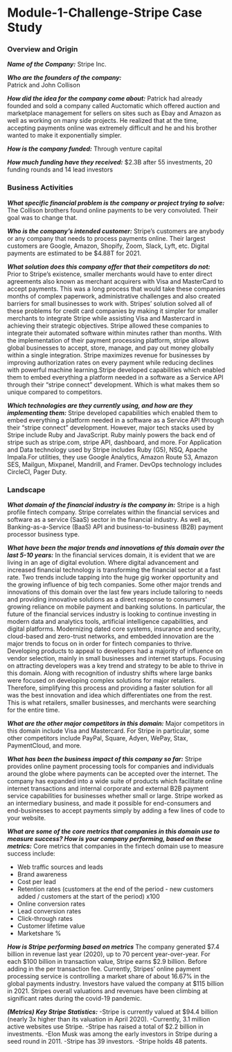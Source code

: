 # Module-1-Challenge-Stripe Case Study

### Overview and Origin

***Name of the Company:*** 
Stripe Inc.

***Who are the founders of the company:***  
Patrick and John Collison

***How did the idea for the company come about:*** 
Patrick had already founded and sold a company called Auctomatic which offered auction and marketplace management for sellers on sites such as Ebay and Amazon as well as working on many side projects. He realized that at the time, accepting payments online was extremely difficult and he and his brother wanted to make it exponentially simpler.

***How is the company funded:*** Through venture capital

***How much funding have they received:*** $2.3B after 55 investments, 20 funding rounds and 14 lead investors

### Business Activities

***What specific financial problem is the company or project trying to solve:*** The Collison brothers found online payments to be very convoluted. Their goal was to change that.

***Who is the company’s intended customer:*** Stripe’s customers are anybody or any company that needs to process payments online. Their largest customers are Google, Amazon, Shopify, Zoom, Slack, Lyft, etc. Digital payments are estimated to be $4.88T for 2021.

***What solution does this company offer that their competitors do not:*** Prior to Stripe’s existence, smaller merchants would have to enter direct agreements also known as merchant acquirers with Visa and MasterCard to accept payments. This was a long process that would take these companies months of complex paperwork, administrative challenges and also created barriers for small businesses to work with. Stripes’ solution solved all of these problems for credit card companies by making it simpler for smaller merchants to integrate Stripe while assisting Visa and Mastercard in achieving their strategic objectives. Stripe allowed these companies to integrate their automated software within minutes rather than months. With the implementation of their payment processing platform, stripe allows global businesses to accept, store, manage, and pay out money globally within a single integration. Stripe maximizes revenue for businesses by improving authorization rates on every payment while reducing declines with powerful machine learning.Stripe developed capabilities which enabled them to embed everything a platform needed in a software as a Service API through their “stripe connect” development. Which is what makes them so unique compared to competitors.

***Which technologies are they currently using, and how are they implementing them:*** Stripe developed capabilities which enabled them to embed everything a platform needed in a software as a Service API through their “stripe connect” development. However, major tech stacks used by Stripe include Ruby and JavaScript. Ruby mainly powers the back end of stripe such as stripe.com, stripe API, dashboard, and more. For Application and Data technology used by Stripe includes Ruby (G5), NSQ, Apache Impala.For utilities, they use Google Analytics, Amazon Route 53, Amazon SES, Mailgun, Mixpanel, Mandrill, and Framer. DevOps technology includes CircleCI, Pager Duty.

### Landscape

***What domain of the financial industry is the company in:*** Stripe is a high profile fintech company. Stripe correlates within the financial services and software as a service (SaaS) sector in the financial industry. As well as, Banking-as-a-Service (BaaS) API and business-to-business (B2B) payment processor business type.

***What have been the major trends and innovations of this domain over the last 5-10 years:*** In the financial services domain, it is evident that we are living in an age of digital evolution. Where digital advancement and increased financial technology is transforming the financial sector at a fast rate. Two trends include tapping into the huge gig worker opportunity and the growing influence of big tech companies. Some other major trends and innovations of this domain over the last few years include tailoring to needs and providing innovative solutions as a direct response to consumers' growing reliance on mobile payment and banking solutions. In particular, the future of the financial services industry is looking to continue investing in modern data and analytics tools, artificial intelligence capabilities, and digital platforms. Modernizing dated core systems, insurance and security, cloud-based and zero-trust networks, and embedded innovation are the major trends to focus on in order for fintech companies to thrive. Developing products to appeal to developers had a majority of influence on vendor selection, mainly in small businesses and internet startups. Focusing on attracting developers was a key trend and strategy to be able to thrive in this domain. Along with recognition of industry shifts where large banks were focused on developing complex solutions for major retailers. Therefore, simplifying this process and providing a faster solution for all was the best innovation and idea which differentiates one from the rest. This is what retailers, smaller businesses, and merchants were searching for the entire time. 

***What are the other major competitors in this domain:*** Major competitors in this domain include Visa and Mastercard. For Stripe in particular, some other competitors include PayPal, Square, Adyen, WePay, Stax, PaymentCloud, and more.

***What has been the business impact of this company so far:*** Stripe provides online payment processing tools for companies and individuals around the globe where payments can be accepted over the internet. The company has expanded into a wide suite of products which facilitate online internet transactions and internal corporate and external B2B payment service capabilities for businesses whether small or large. Stripe worked as an intermediary business, and made it possible for end-consumers and end-businesses to accept payments simply by adding a few lines of code to your website. 
 
***What are some of the core metrics that companies in this domain use to measure success? How is your company performing, based on these metrics:*** Core metrics that companies in the fintech domain use to measure success include: 
- Web traffic sources and leads
- Brand awareness
- Cost per lead
- Retention rates (customers at the end of the period - new customers added / customers at the start of the period) x100
- Online conversion rates
- Lead conversion rates
- Click-through rates
- Customer lifetime value
- Marketshare %

***How is Stripe performing based on metrics*** The company generated $7.4 billion in revenue last year (2020), up to 70 percent year-over-year. For each $100 billion in transaction value, Stripe earns $2.9 billion. Before adding in the per transaction fee. Currently, Stripes’ online payment processing service is controlling a market share of about 16.67% in the global payments industry. Investors have valued the company at $115 billion in 2021. Stripes overall valuations and revenues have been climbing at significant rates during the covid-19 pandemic.

***(Metrics) Key Stripe Statistics:*** 
-Stripe is currently valued at $94.4 billion (nearly 3x higher than its valuation in April 2020).
-Currently, 3.1 million active websites use Stripe.
-Stripe has raised a total of $2.2 billion in investments.
-Elon Musk was among the early investors in Stripe during a seed round in 2011.
-Stripe has 39 investors.
-Stripe holds 48 patents.

